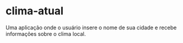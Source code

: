 # clima-atual
Uma aplicação onde o usuário insere o nome de sua cidade e recebe informações sobre o clima local.
